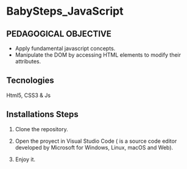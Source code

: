 # BabySteps_JavaScript

## PEDAGOGICAL OBJECTIVE
- Apply fundamental javascript concepts.
- Manipulate the DOM by accessing HTML elements to modify their attributes.

## Tecnologies

Html5, CSS3 & Js

## Installations Steps

1. Clone the repository.

2. Open the proyect in Visual Studio Code ( is a source code editor developed by Microsoft for Windows, Linux, macOS and Web).

3. Enjoy it.
